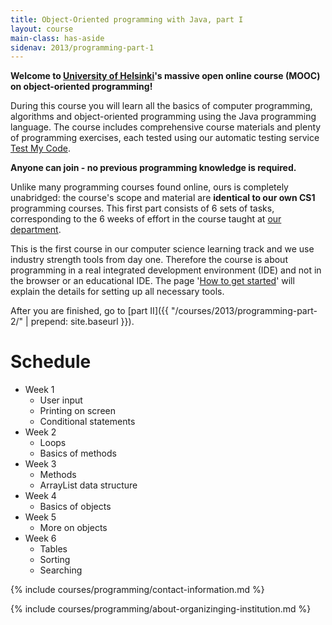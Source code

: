 ```yaml
---
title: Object-Oriented programming with Java, part I
layout: course
main-class: has-aside
sidenav: 2013/programming-part-1
---
```

**Welcome to [University of Helsinki](http://helsinki.fi/university)'s massive open online course (MOOC) on object-oriented programming!** 

During this course you will learn all the basics of computer programming, algorithms and object-oriented programming using the Java programming language. The course includes comprehensive course materials and plenty of programming exercises, each tested using our automatic testing service [Test My Code](https://github.com/testmycode/tmc-server).

**Anyone can join - no previous programming knowledge is required.**

Unlike many programming courses found online, ours is completely unabridged: the course's scope and material are **identical to our own CS1** programming courses. This first part consists of 6 sets of tasks, corresponding to the 6 weeks of effort in the course taught at [our department](http://www.cs.helsinki.fi/en).

This is the first course in our computer science learning track and we use industry strength tools from day one. Therefore the course is about programming in a real integrated development environment (IDE) and not in the browser or an educational IDE. The page '[How to get started](registration-and-how-to-get-started.html)' will explain the details for setting up all necessary tools.

After you are finished, go to [part II]({{ "/courses/2013/programming-part-2/" | prepend: site.baseurl }}). 

# Schedule

- Week 1
	- User input
	- Printing on screen
	- Conditional statements
- Week 2
	- Loops
	- Basics of methods
- Week 3
	- Methods
	- ArrayList data structure
- Week 4
	- Basics of objects
- Week 5
	- More on objects
- Week 6
	- Tables
	- Sorting
	- Searching

{% include courses/programming/contact-information.md %}

{% include courses/programming/about-organizinging-institution.md %}